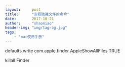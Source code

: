 ```yaml
---
layout:     post
title:      "查看隐藏文件的命令"
date:       2017-10-21
author:     "shaomiao"
header-img: "img/tag-bg.jpg"
tags:
    - "mac使用手册"
---
```

defaults write com.apple.finder AppleShowAllFiles TRUE

killall Finder

